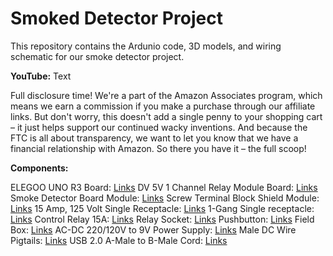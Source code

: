 # Smoked Detector Project
This repository contains the Ardunio code, 3D models, and wiring schematic for our smoke detector project.

**YouTube:** Text 


Full disclosure time! We're a part of the Amazon Associates program, which means we earn a commission if you make a purchase through our affiliate links. But don't worry, this doesn't add a single penny to your shopping cart – it just helps support our continued wacky inventions. And because the FTC is all about transparency, we want to let you know that we have a financial relationship with Amazon. So there you have it – the full scoop!

**Components:**

ELEGOO UNO R3 Board: [Links](https://amzn.to/3Yrktj8)
DV 5V 1 Channel Relay Module Board: [Links](https://amzn.to/3jSvR8Q)
Smoke Detector Board Module: [Links](https://amzn.to/3S8S3Zf)
Screw Terminal Block Shield Module: [Links](https://amzn.to/3HUIisL)
15 Amp, 125 Volt Single Receptacle: [Links](https://amzn.to/3HWzlz0)
1-Gang Single receptacle: [Links](https://amzn.to/3ljRPSr)
Control Relay 15A: [Links](https://www.automationdirect.com/adc/shopping/catalog/relays_-z-_timers/electro-mechanical_relays/782-2c-120a)
Relay Socket: [Links](https://www.automationdirect.com/adc/shopping/catalog/relays_-z-_timers/relay_-a-_timer_sockets/782-2c-skt)
Pushbutton: [Links](https://www.automationdirect.com/adc/shopping/catalog/pushbuttons_-z-_switches_-z-_indicators/pushbuttons/gcx1111)
Field Box: [Links](https://amzn.to/3IfM40b)
AC-DC 220/120V to 9V Power Supply: [Links](https://amzn.to/3HYe8Fb)
Male DC Wire Pigtails: [Links](https://amzn.to/3jL6IwZ)
USB 2.0 A-Male to B-Male Cord: [Links](https://amzn.to/3XptMyW)

